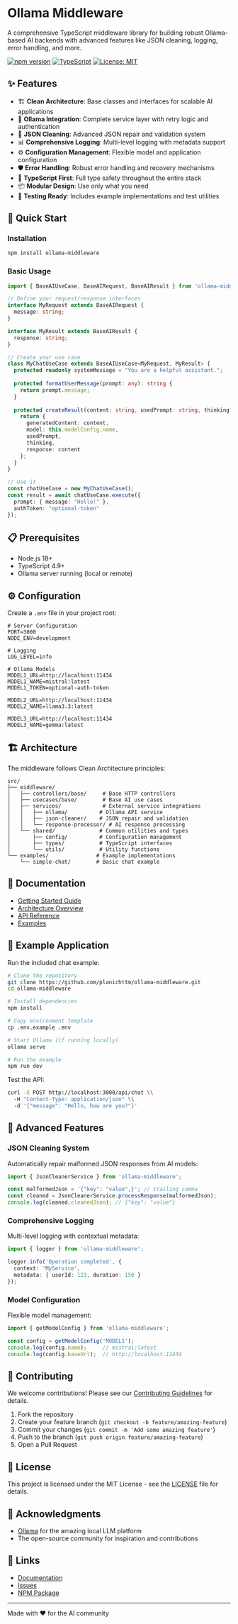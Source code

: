 # Ollama Middleware

A comprehensive TypeScript middleware library for building robust Ollama-based AI backends with advanced features like JSON cleaning, logging, error handling, and more.

[![npm version](https://img.shields.io/npm/v/ollama-middleware.svg)](https://www.npmjs.com/package/ollama-middleware)
[![TypeScript](https://img.shields.io/badge/TypeScript-4.9+-blue.svg)](https://www.typescriptlang.org/)
[![License: MIT](https://img.shields.io/badge/License-MIT-yellow.svg)](https://opensource.org/licenses/MIT)

## ✨ Features

- 🏗️ **Clean Architecture**: Base classes and interfaces for scalable AI applications
- 🤖 **Ollama Integration**: Complete service layer with retry logic and authentication
- 🧹 **JSON Cleaning**: Advanced JSON repair and validation system
- 📊 **Comprehensive Logging**: Multi-level logging with metadata support
- ⚙️ **Configuration Management**: Flexible model and application configuration
- 🛡️ **Error Handling**: Robust error handling and recovery mechanisms
- 🔧 **TypeScript First**: Full type safety throughout the entire stack
- 📦 **Modular Design**: Use only what you need
- 🧪 **Testing Ready**: Includes example implementations and test utilities

## 🚀 Quick Start

### Installation

```bash
npm install ollama-middleware
```

### Basic Usage

```typescript
import { BaseAIUseCase, BaseAIRequest, BaseAIResult } from 'ollama-middleware';

// Define your request/response interfaces
interface MyRequest extends BaseAIRequest {
  message: string;
}

interface MyResult extends BaseAIResult {
  response: string;
}

// Create your use case
class MyChatUseCase extends BaseAIUseCase<MyRequest, MyResult> {
  protected readonly systemMessage = "You are a helpful assistant.";
  
  protected formatUserMessage(prompt: any): string {
    return prompt.message;
  }
  
  protected createResult(content: string, usedPrompt: string, thinking?: string): MyResult {
    return {
      generatedContent: content,
      model: this.modelConfig.name,
      usedPrompt,
      thinking,
      response: content
    };
  }
}

// Use it
const chatUseCase = new MyChatUseCase();
const result = await chatUseCase.execute({ 
  prompt: { message: "Hello!" },
  authToken: "optional-token"
});
```

## 📋 Prerequisites

- Node.js 18+
- TypeScript 4.9+
- Ollama server running (local or remote)

## ⚙️ Configuration

Create a `.env` file in your project root:

```env
# Server Configuration
PORT=3000
NODE_ENV=development

# Logging
LOG_LEVEL=info

# Ollama Models
MODEL1_URL=http://localhost:11434
MODEL1_NAME=mistral:latest
MODEL1_TOKEN=optional-auth-token

MODEL2_URL=http://localhost:11434
MODEL2_NAME=llama3.3:latest

MODEL3_URL=http://localhost:11434
MODEL3_NAME=gemma:latest
```

## 🏗️ Architecture

The middleware follows Clean Architecture principles:

```
src/
├── middleware/
│   ├── controllers/base/     # Base HTTP controllers
│   ├── usecases/base/        # Base AI use cases
│   ├── services/             # External service integrations
│   │   ├── ollama/          # Ollama API service
│   │   ├── json-cleaner/    # JSON repair and validation
│   │   └── response-processor/ # AI response processing
│   └── shared/              # Common utilities and types
│       ├── config/          # Configuration management
│       ├── types/           # TypeScript interfaces
│       └── utils/           # Utility functions
└── examples/               # Example implementations
    └── simple-chat/        # Basic chat example
```

## 📖 Documentation

- [Getting Started Guide](docs/GETTING_STARTED.md)
- [Architecture Overview](docs/ARCHITECTURE.md)
- [API Reference](docs/API_REFERENCE.md)
- [Examples](docs/EXAMPLES.md)

## 🧪 Example Application

Run the included chat example:

```bash
# Clone the repository
git clone https://github.com/planichttm/ollama-middleware.git
cd ollama-middleware

# Install dependencies
npm install

# Copy environment template
cp .env.example .env

# Start Ollama (if running locally)
ollama serve

# Run the example
npm run dev
```

Test the API:
```bash
curl -X POST http://localhost:3000/api/chat \\
  -H "Content-Type: application/json" \\
  -d '{"message": "Hello, how are you?"}'
```

## 🔧 Advanced Features

### JSON Cleaning System
Automatically repair malformed JSON responses from AI models:

```typescript
import { JsonCleanerService } from 'ollama-middleware';

const malformedJson = '{"key": "value",}'; // trailing comma
const cleaned = JsonCleanerService.processResponse(malformedJson);
console.log(cleaned.cleanedJson); // {"key": "value"}
```

### Comprehensive Logging
Multi-level logging with contextual metadata:

```typescript
import { logger } from 'ollama-middleware';

logger.info('Operation completed', {
  context: 'MyService',
  metadata: { userId: 123, duration: 150 }
});
```

### Model Configuration
Flexible model management:

```typescript
import { getModelConfig } from 'ollama-middleware';

const config = getModelConfig('MODEL1');
console.log(config.name);     // mistral:latest
console.log(config.baseUrl);  // http://localhost:11434
```

## 🤝 Contributing

We welcome contributions! Please see our [Contributing Guidelines](CONTRIBUTING.md) for details.

1. Fork the repository
2. Create your feature branch (`git checkout -b feature/amazing-feature`)
3. Commit your changes (`git commit -m 'Add some amazing feature'`)
4. Push to the branch (`git push origin feature/amazing-feature`)
5. Open a Pull Request

## 📄 License

This project is licensed under the MIT License - see the [LICENSE](LICENSE) file for details.

## 🙏 Acknowledgments

- [Ollama](https://ollama.ai/) for the amazing local LLM platform
- The open-source community for inspiration and contributions

## 🔗 Links

- [Documentation](https://github.com/planichttm/ollama-middleware/docs)
- [Issues](https://github.com/planichttm/ollama-middleware/issues)
- [NPM Package](https://www.npmjs.com/package/ollama-middleware)

---

Made with ❤️ for the AI community